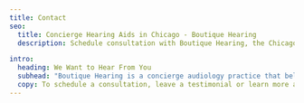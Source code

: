 ```yaml
---
title: Contact
seo:
  title: Concierge Hearing Aids in Chicago - Boutique Hearing
  description: Schedule consultation with Boutique Hearing, the Chicago audiology practice that brings white glove service to your front door.

intro:
  heading: We Want to Hear From You
  subhead: "Boutique Hearing is a concierge audiology practice that believes in building strong client doctor relationships—let us bring the <em>white glove</em> service to you."
  copy: To schedule a consultation, leave a testimonial or learn more about Boutique Hearing’s services, contact Dr. Barbara Corbett at <a href="tel:773-454-4740">773-454-4740</a> or use the contact form below.
---
```

